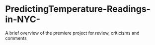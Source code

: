 # PredictingTemperature-Readings-in-NYC-
A brief overview of the premiere project for review, criticisms and comments 
